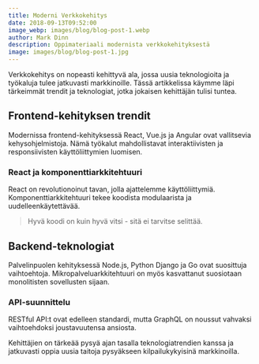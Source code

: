 ```yaml
---
title: Moderni Verkkokehitys
date: 2018-09-13T09:52:00
image_webp: images/blog/blog-post-1.webp
author: Mark Dinn
description: Oppimateriaali modernista verkkokehityksestä
image: images/blog/blog-post-1.jpg
---
```

Verkkokehitys on nopeasti kehittyvä ala, jossa uusia teknologioita ja työkaluja tulee jatkuvasti markkinoille. Tässä artikkelissa käymme läpi tärkeimmät trendit ja teknologiat, jotka jokaisen kehittäjän tulisi tuntea.

## Frontend-kehityksen trendit

Modernissa frontend-kehityksessä React, Vue.js ja Angular ovat vallitsevia kehysohjelmistoja. Nämä työkalut mahdollistavat interaktiivisten ja responsiivisten käyttöliittymien luomisen.

### React ja komponenttiarkkitehtuuri

React on revolutionoinut tavan, jolla ajattelemme käyttöliittymiä. Komponenttiarkkitehtuuri tekee koodista modulaarista ja uudelleenkäytettävää.

> Hyvä koodi on kuin hyvä vitsi - sitä ei tarvitse selittää.

## Backend-teknologiat

Palvelinpuolen kehityksessä Node.js, Python Django ja Go ovat suosittuja vaihtoehtoja. Mikropalveluarkkitehtuuri on myös kasvattanut suosiotaan monolitisten sovellusten sijaan.

### API-suunnittelu

RESTful API:t ovat edelleen standardi, mutta GraphQL on noussut vahvaksi vaihtoehdoksi joustavuutensa ansiosta.

Kehittäjien on tärkeää pysyä ajan tasalla teknologiatrendien kanssa ja jatkuvasti oppia uusia taitoja pysyäkseen kilpailukykyisinä markkinoilla.
